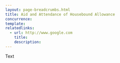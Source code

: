 ```yaml
---
layout: page-breadcrumbs.html
title: Aid and Attendance of Housebound Allowance
concurrence: 
template: 
relatedlinks:
  - url: http://www.google.com
    title: 
    description: 
---
```


Text